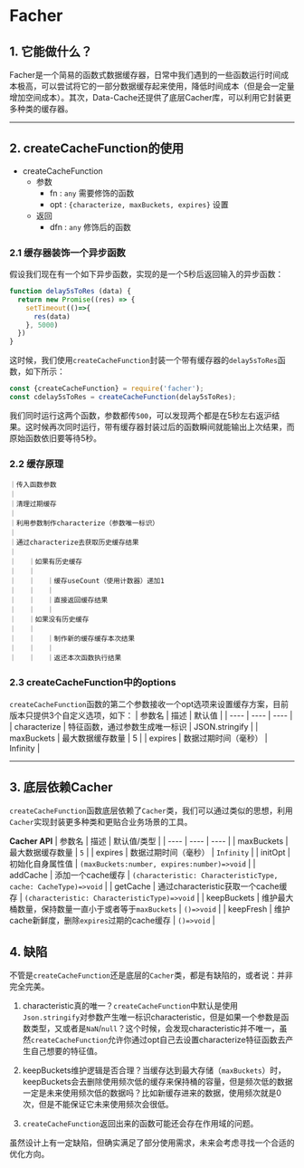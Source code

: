 # **Facher**

## **1. 它能做什么？**

Facher是一个简易的函数式数据缓存器，日常中我们遇到的一些函数运行时间成本极高，可以尝试将它的一部分数据缓存起来使用，降低时间成本（但是会一定量增加空间成本）。其次，Data-Cache还提供了底层Cacher库，可以利用它封装更多种类的缓存器。

---

## **2. createCacheFunction的使用**

  - createCacheFunction
    - 参数
      - fn : `any` 需要修饰的函数
      - opt : `{characterize, maxBuckets, expires}` 设置
    - 返回
      - dfn : `any` 修饰后的函数

### **2.1 缓存器装饰一个异步函数**
假设我们现在有一个如下异步函数，实现的是一个5秒后返回输入的异步函数：
```js
function delay5sToRes (data) {
  return new Promise((res) => {
    setTimeout(()=>{
      res(data)
    }, 5000)
  })
}
```

这时候，我们使用`createCacheFunction`封装一个带有缓存器的`delay5sToRes`函数，如下所示：
```js
const {createCacheFunction} = require('facher');
const cdelay5sToRes = createCacheFunction(delay5sToRes);
```

我们同时运行这两个函数，参数都传`500`，可以发现两个都是在5秒左右返沪结果。这时候再次同时运行，带有缓存器封装过后的函数瞬间就能输出上次结果，而原始函数依旧要等待5秒。


### **2.2 缓存原理**
```
｜传入函数参数
｜
｜清理过期缓存
｜
｜利用参数制作characterize（参数唯一标识）
｜
｜通过characterize去获取历史缓存结果
｜
｜   ｜如果有历史缓存
｜   ｜
｜   ｜   ｜缓存useCount（使用计数器）递加1
｜   ｜   ｜
｜   ｜   ｜直接返回缓存结果
｜   ｜   ｜
｜   ｜如果没有历史缓存
｜   ｜
｜   ｜   ｜制作新的缓存缓存本次结果
｜   ｜   ｜
｜   ｜   ｜返还本次函数执行结果
```

### **2.3 createCacheFunction中的options**
`createCacheFunction`函数的第二个参数接收一个opt选项来设置缓存方案，目前版本只提供3个自定义选项，如下：
|  参数名   | 描述  | 默认值  |
|  ----  | ----  | ---- |
| characterize  | 特征函数，通过参数生成唯一标识 | JSON.stringify |
| maxBuckets  | 最大数据缓存数量 | 5 |
| expires  | 数据过期时间（毫秒） | Infinity |

---

## 3. 底层依赖Cacher

`createCacheFunction`函数底层依赖了`Cacher`类，我们可以通过类似的思想，利用`Cacher`实现封装更多种类和更贴合业务场景的工具。

**Cacher API**
|  参数名   | 描述  | 默认值/类型  |
|  ----  | ----  | ---- |
| maxBuckets  | 最大数据缓存数量 | `5` |
| expires  | 数据过期时间（毫秒） | `Infinity` |
| initOpt  | 初始化自身属性值 | `(maxBuckets:number, expires:number)=>void` |
| addCache  | 添加一个cache缓存 | `(characteristic: CharacteristicType, cache: CacheType)=>void` |
| getCache  | 通过characteristic获取一个cache缓存 | `(characteristic: CharacteristicType)=>void` |
| keepBuckets  | 维护最大桶数量，保持数量一直小于或者等于`maxBuckets` | `()=>void` |
| keepFresh  | 维护cache新鲜度，删除`expires`过期的cache缓存 | `()=>void` |


## 4. 缺陷

不管是`createCacheFunction`还是底层的`Cacher`类，都是有缺陷的，或者说：并非完全完美。

1. characteristic真的唯一？`createCacheFunction`中默认是使用`Json.stringify`对参数产生唯一标识characteristic，但是如果一个参数是函数类型，又或者是`NaN`/`null`？这个时候，会发现characteristic并不唯一，虽然`createCacheFunction`允许你通过opt自己去设置characterize特征函数去产生自己想要的特征值。

2. keepBuckets维护逻辑是否合理？当缓存达到最大存储（`maxBuckets`）时，keepBuckets会去删除使用频次低的缓存来保持桶的容量，但是频次低的数据一定是未来使用频次低的数据吗？比如新缓存进来的数据，使用频次就是0次，但是不能保证它未来使用频次会很低。

3. `createCacheFunction`返回出来的函数可能还会存在作用域的问题。

虽然设计上有一定缺陷，但确实满足了部分使用需求，未来会考虑寻找一个合适的优化方向。